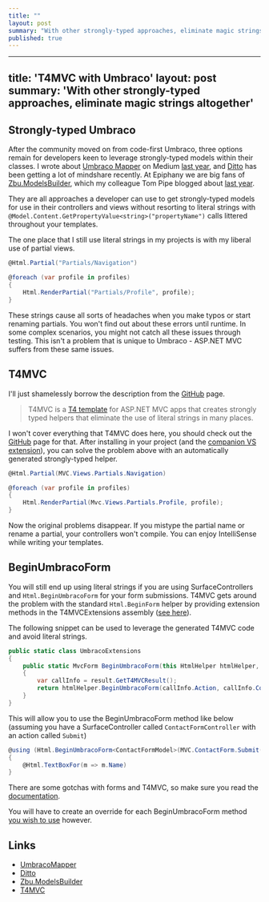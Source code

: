 ```yaml
---
title: ""
layout: post
summary: "With other strongly-typed approaches, eliminate magic strings altogether"
published: true
---
```


---
title: 'T4MVC with Umbraco'
layout: post
summary: 'With other strongly-typed approaches, eliminate magic strings altogether'
---

## Strongly-typed Umbraco

After the community moved on from code-first Umbraco, three options remain for developers keen to leverage strongly-typed models within their classes. I wrote about [Umbraco Mapper][1] on Medium [last year][2], and [Ditto][3] has been getting a lot of mindshare recently. At Epiphany we are big fans of [Zbu.ModelsBuilder][4], which my colleague Tom Pipe blogged about [last year][5]. 

They are all approaches a developer can use to get strongly-typed models for use in their controllers and views without resorting to literal strings with `@Model.Content.GetPropertyValue<string>("propertyName")` calls littered throughout your templates. 

The one place that I still use literal strings in my projects is with my liberal use of partial views. 

```c#
@Html.Partial("Partials/Navigation")

@foreach (var profile in profiles) 
{
    Html.RenderPartial("Partials/Profile", profile);
}
```

These strings cause all sorts of headaches when you make typos or start renaming partials. You won't find out about these errors until runtime. In some complex scenarios, you might not catch all these issues through testing. This isn't a problem that is unique to Umbraco - ASP.NET MVC suffers from these same issues.

## T4MVC

I'll just shamelessly borrow the description from the [GitHub][7] page.

> T4MVC is a [T4 template][6] for ASP.NET MVC apps that creates strongly typed helpers that eliminate the use of literal strings in many places.

I won't cover everything that T4MVC does here, you should check out the [GitHub][7] page for that. After installing in your project (and the [companion VS extension][8]), you can solve the problem above with an automatically generated strongly-typed helper.

```c#
@Html.Partial(MVC.Views.Partials.Navigation)

@foreach (var profile in profiles) 
{
    Html.RenderPartial(Mvc.Views.Partials.Profile, profile);
}
```

Now the original problems disappear. If you mistype the partial name or rename a partial, your controllers won't compile. You can enjoy IntelliSense while writing your templates.

## BeginUmbracoForm

You will still end up using literal strings if you are using SurfaceControllers and `Html.BeginUmbracoForm` for your form submissions. T4MVC gets around the problem with the standard `Html.BeginForm` helper by providing extension methods in the T4MVCExtensions assembly ([see here][9]).

The following snippet can be used to leverage the generated T4MVC code and avoid literal strings.

```c#
public static class UmbracoExtensions
{
    public static MvcForm BeginUmbracoForm(this HtmlHelper htmlHelper, ActionResult result, FormMethod formMethod)
    {
        var callInfo = result.GetT4MVCResult();
        return htmlHelper.BeginUmbracoForm(callInfo.Action, callInfo.Controller, formMethod);
    }
}
```

This will allow you to use the BeginUmbracoForm method like below (assuming you have a SurfaceController called `ContactFormController` with an action called `Submit`)
  
```c#
@using (Html.BeginUmbracoForm<ContactFormModel>(MVC.ContactForm.Submit(), FormMethod.Post))
{
    @Html.TextBoxFor(m => m.Name)
}
```

There are some gotchas with forms and T4MVC, so make sure you read the [documentation][11].

You will have to create an override for each BeginUmbracoForm method [you wish to use][10] however.

## Links

* [UmbracoMapper][1]
* [Ditto][3]
* [Zbu.ModelsBuilder][4]
* [T4MVC][7]

[1]:https://github.com/AndyButland/UmbracoMapper
[2]:https://medium.com/umbraco-cms/using-umbracomapper-to-fully-embrace-mvc-b004e6755f64
[3]:https://github.com/leekelleher/umbraco-ditto
[4]:https://github.com/zpqrtbnk/Zbu.ModelsBuilder
[5]:http://blog.tompipe.co.uk/post/Adventures-with-Umbraco-and-ZbuModelsBuilder.aspx
[6]:https://msdn.microsoft.com/en-us/library/bb126445.aspx
[7]:https://github.com/T4MVC/T4MVC
[8]:https://visualstudiogallery.msdn.microsoft.com/8d820b76-9fc4-429f-a95f-e68ed7d3111a
[9]:https://github.com/T4MVC/T4MVC/wiki/Documentation#226-htmlbeginform
[10]:https://github.com/umbraco/Umbraco4Docs/blob/6293754487232edd17a9278df31083eb76096a9f/Documentation/Reference/Templating/Mvc/forms.md#beginumbracoform-overloads
[11]:https://github.com/T4MVC/T4MVC/wiki/Documentation#226-htmlbeginform

